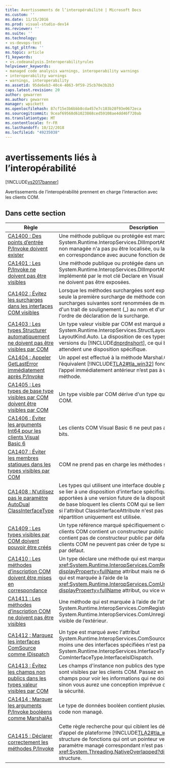 ```yaml
---
title: Avertissements de l’interopérabilité | Microsoft Docs
ms.custom: ''
ms.date: 11/15/2016
ms.prod: visual-studio-dev14
ms.reviewer: ''
ms.suite: ''
ms.technology:
- vs-devops-test
ms.tgt_pltfrm: ''
ms.topic: article
f1_keywords:
- vs.codeanalysis.Interoperabilityrules
helpviewer_keywords:
- managed code analysis warnings, interoperability warnings
- interoperability warnings
- warnings, interoperability
ms.assetid: 95de6eb3-40c4-4063-9f59-25cb70e3b2b3
caps.latest.revision: 20
author: gewarren
ms.author: gewarren
manager: wpickett
ms.openlocfilehash: 87cf15e3b6bbb8cda457e7c103b28f93e0672eca
ms.sourcegitcommit: 9ceaf69568d61023868ced59108ae4dd46f720ab
ms.translationtype: MT
ms.contentlocale: fr-FR
ms.lasthandoff: 10/12/2018
ms.locfileid: "49235038"
---
```

# <a name="interoperability-warnings"></a>avertissements liés à l’interopérabilité
[!INCLUDE[vs2017banner](../includes/vs2017banner.md)]

Avertissements de l’interopérabilité prennent en charge l’interaction avec les clients COM.  
  
## <a name="in-this-section"></a>Dans cette section  
  
|Règle|Description|  
|----------|-----------------|  
|[CA1400 : Des points d’entrée P/Invoke doivent exister](../code-quality/ca1400-p-invoke-entry-points-should-exist.md)|Une méthode publique ou protégée est marquée avec l'attribut System.Runtime.InteropServices.DllImportAttribute. La bibliothèque non managée n'a pas pu être localisée, ou la méthode n'a pu être mise en correspondance avec aucune fonction de la bibliothèque.|  
|[CA1401 : Les P/Invoke ne doivent pas être visibles](../code-quality/ca1401-p-invokes-should-not-be-visible.md)|Une méthode publique ou protégée dans un type public a l’attribut System.Runtime.InteropServices.DllImportAttribute (également implémenté par le mot clé Declare en Visual Basic). De telles méthodes ne doivent pas être exposées.|  
|[CA1402 : Évitez les surcharges dans les interfaces COM visibles](../code-quality/ca1402-avoid-overloads-in-com-visible-interfaces.md)|Lorsque les méthodes surchargées sont exposées aux clients COM, seule la première surcharge de méthode conserve son nom. Les surcharges suivantes sont renommées de manière unique par l'ajout d'un trait de soulignement (_) au nom et d'un entier qui correspond à l'ordre de déclaration de la surcharge.|  
|[CA1403 : Les types Structurer automatiquement ne doivent pas être visibles par COM](../code-quality/ca1403-auto-layout-types-should-not-be-com-visible.md)|Un type valeur visible par COM est marqué avec l'attribut System.Runtime.InteropServices.StructLayoutAttribute qui a la valeur LayoutKind.Auto. La disposition de ces types peut varier suivant les versions du [!INCLUDE[dnprdnshort](../includes/dnprdnshort-md.md)], ce qui bloque les clients COM qui attendent une disposition spécifique.|  
|[CA1404 : Appeler GetLastError immédiatement après P/Invoke](../code-quality/ca1404-call-getlasterror-immediately-after-p-invoke.md)|Un appel est effectué à la méthode Marshal.GetLastWin32Error ou l’équivalent [!INCLUDE[TLA2#tla_win32](../includes/tla2sharptla-win32-md.md)] fonction GetLastError et l’appel immédiatement antérieur n’est pas à une plateforme d’appeler la méthode.|  
|[CA1405 : Les types de base type visibles par COM doivent être visibles par COM](../code-quality/ca1405-com-visible-type-base-types-should-be-com-visible.md)|Un type visible par COM dérive d'un type qui n'est pas visible par COM.|  
|[CA1406 : Éviter les arguments Int64 pour les clients Visual Basic 6](../code-quality/ca1406-avoid-int64-arguments-for-visual-basic-6-clients.md)|Les clients COM Visual Basic 6 ne peut pas accéder aux entiers de 64 bits.|  
|[CA1407 : Éviter les membres statiques dans les types visibles par COM](../code-quality/ca1407-avoid-static-members-in-com-visible-types.md)|COM ne prend pas en charge les méthodes statiques.|  
|[CA1408 : N’utilisez pas le paramètre AutoDual ClassInterfaceType](../code-quality/ca1408-do-not-use-autodual-classinterfacetype.md)|Les types qui utilisent une interface double permettent aux clients de se lier à une disposition d'interface spécifique. Les modifications apportées à une version future de la disposition du type ou des types de base bloquent les clients COM qui se lient à l'interface. Par défaut, si l'attribut ClassInterfaceAttribute n'est pas spécifié, une interface de répartition uniquement est utilisée.|  
|[CA1409 : Les types visibles par COM doivent pouvoir être créés](../code-quality/ca1409-com-visible-types-should-be-creatable.md)|Un type référence marqué spécifiquement comme visible par des clients COM contient un constructeur public paramétré, mais ne contient pas de constructeur public par défaut (sans paramètre). Les clients COM ne peuvent pas créer de type sans constructeur public par défaut.|  
|[CA1410 : Les méthodes d’inscription COM doivent être mises en correspondance](../code-quality/ca1410-com-registration-methods-should-be-matched.md)|Un type déclare une méthode qui est marquée à l’aide de la <xref:System.Runtime.InteropServices.ComRegisterFunctionAttribute?displayProperty=fullName> attribut mais ne déclare pas une méthode qui est marquée à l’aide de la <xref:System.Runtime.InteropServices.ComUnregisterFunctionAttribute?displayProperty=fullName> attribut, ou vice versa.|  
|[CA1411 : Les méthodes d’inscription COM ne doivent pas être visibles](../code-quality/ca1411-com-registration-methods-should-not-be-visible.md)|Une méthode qui est marquée à l’aide de l’attribut System.Runtime.InteropServices.ComRegisterFunctionAttribute ou System.Runtime.InteropServices.ComUnregisterFunctionAttribute est visible de l’extérieur.|  
|[CA1412 : Marquez les interfaces ComSource comme IDispatch](../code-quality/ca1412-mark-comsource-interfaces-as-idispatch.md)|Un type est marqué avec l'attribut System.Runtime.InteropServices.ComSourceInterfacesAttribute et au moins une des interfaces spécifiées n'est pas marquée avec l'attribut System.Runtime.InteropServices.InterfaceTypeAttribute ayant la valeur ComInterfaceType.InterfaceIsIDispatch.|  
|[CA1413 : Évitez les champs non publics dans les types valeur visibles par COM](../code-quality/ca1413-avoid-non-public-fields-in-com-visible-value-types.md)|Les champs d'instance non publics des types valeur visibles par COM sont visibles par les clients COM. Passez en revue le contenu des champs pour voir les informations qui ne doivent pas être exposées, sinon vous aurez une conception imprévue ou des conséquences sur la sécurité.|  
|[CA1414 : Marquer les arguments P/Invoke booléens comme MarshalAs](../code-quality/ca1414-mark-boolean-p-invoke-arguments-with-marshalas.md)|Le type de données booléen contient plusieurs représentations dans le code non managé.|  
|[CA1415 : Déclarer correctement les méthodes P/Invoke](../code-quality/ca1415-declare-p-invokes-correctly.md)|Cette règle recherche pour qui ciblent les déclarations de méthode d’appel de plateforme [!INCLUDE[TLA2#tla_win32](../includes/tla2sharptla-win32-md.md)] paramètre de structure de fonctions qui ont un pointeur vers un OVERLAPPED, et le paramètre managé correspondant n’est pas un pointeur vers un <xref:System.Threading.NativeOverlapped?displayProperty=fullName> structure.|



